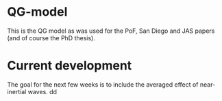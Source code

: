 # QG-model

This is the QG model as was used for the PoF, San Diego and JAS papers (and of course the PhD thesis).

# Current development

The goal for the next few weeks is to include the averaged effect of near-inertial waves. 
dd